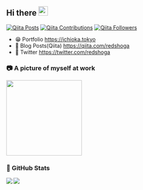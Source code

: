 ## Hi there <img src="https://media.giphy.com/media/hvRJCLFzcasrR4ia7z/giphy.gif" width="25px">

[![Qiita Posts](https://qiita-badge.apiapi.app/s/redshoga/posts.svg)](http://qiita.com/redshoga)
[![Qiita Contributions](https://qiita-badge.apiapi.app/s/redshoga/contributions.svg)](http://qiita.com/redshoga)
[![Qiita Followers](https://qiita-badge.apiapi.app/s/redshoga/followers.svg)](http://qiita.com/redshoga)

- 😁 Portfolio https://ichioka.tokyo
- 📖 Blog Posts(Qiita) https://qiita.com/redshoga
- 🐣 Twitter https://twitter.com/redshoga

### 📷 A picture of myself at work

<img src="https://media.giphy.com/media/3oKIPnAiaMCws8nOsE/giphy.gif" width="200px">

### 🍕 GitHub Stats

<img src="https://github-readme-stats.vercel.app/api/top-langs/?username=redshoga&theme=vue&layout=compact" align="left" />
<img src="https://github-readme-stats.vercel.app/api?username=redshoga&theme=vue" align="left" />
